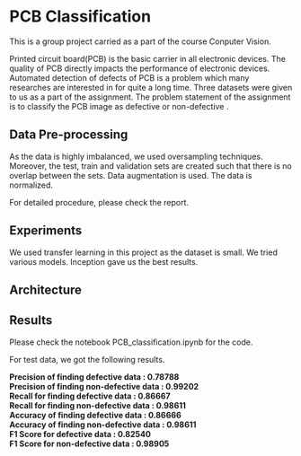 # PCB Classification
This is a group project carried as a part of the course Conputer Vision. 

Printed circuit board(PCB) is the basic carrier in all electronic devices. The quality
of PCB directly impacts the performance of electronic devices. Automated detection of
defects of PCB is a problem which many researches are interested in for quite a long time.
Three datasets were given to us as a part of the assignment. The problem statement of the
assignment is to classify the PCB image as defective or non-defective . 

## Data Pre-processing 

As the data is highly imbalanced, we used oversampling techniques. Moreover, the test, train and validation sets are created such that there is no overlap between the sets. Data augmentation is used. The data is normalized. 

For detailed procedure, please check the report. 

## Experiments 

We used transfer learning in this project as the dataset is small. We tried various models. Inception gave us the best results. 

## Architecture

## Results 

Please check the notebook PCB_classification.ipynb for the code. 

For test data, we got the following results.  

**Precision of finding defective data : 0.78788**   
**Precision of finding non-defective data : 0.99202**  
**Recall for finding defective data : 0.86667**  
**Recall for finding non-defective data : 0.98611**  
**Accuracy of finding defective data :  0.86666**  
**Accuracy of finding non-defective data : 0.98611**  
**F1 Score for defective data : 0.82540**  
**F1 Score for non-defective data : 0.98905**  



